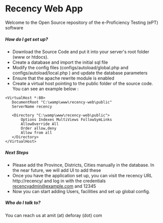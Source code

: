 # Recency Web App

Welcome to the Open Source repository of the e-Proficiency Testing (ePT) software

##### How do I get set up?
* Download the Source Code and put it into your server's root folder (www or htdocs).
* Create a database and import the initial sql file
* Modify the config files (configs/autoload/global.php and configs/autoload/local.php ) and update the database parameters
* Ensure that the apache rewrite module is enabled
* Create a virtual host pointing to the public folder of the source code. You can see an example below : 

```
<VirtualHost *:80>
   DocumentRoot "C:\wamp\www\recency-web\public"
   ServerName recency

   <Directory "C:\wamp\www\recency-web\public">
       Options Indexes MultiViews FollowSymLinks
       AllowOverride All
       Order allow,deny
       Allow from all
   </Directory>
</VirtualHost>
```

##### Next Steps
* Please add the Province, Districts, Cities manually in the database. In the near future, we will add UI to add these
* Once you have the application set up, you can visit the recency URL http://recency/ and log in with the credentials recencyadmin@example.com and 12345
* Now you can start adding Users, facilities and set up global config.

##### Who do I talk to?
You can reach us at amit (at) deforay (dot) com


